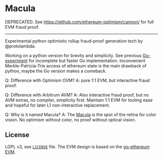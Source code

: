 # Macula

DEPRECATED. See https://github.com/ethereum-optimism/cannon/ for full EVM fraud proof.

---

Experimental python optimistic rollup fraud-proof generation tech by @protolambda.

Working on a python version for brevity and simplicity.
See previous [Go-experiment](https://github.com/protolambda/opti) for incomplete but faster Go implementation.
Inconvenient Merkle-Patricia-Trie access of ethereum state is the main drawback of python, maybe the Go version makes a comeback.

Q: Difference with Optimism OVM?
A: pure 1:1 EVM, but interactive fraud proof.

Q: Difference with Arbitrum AVM?
A: Also interactive fraud proof, but no AVM extras, no compiler, simplicity first.
Maintain 1:1 EVM for tooling ease and hopeful for later L1 non-interactive replacement.

Q: Why is it named Macula?
A: The [Macula](https://en.wikipedia.org/wiki/Macula_of_retina) is the spot of the retina for color vision.
No optimism without color, no proof without optical vision. 


## License

LGPL v3, see [`LICENSE`](./LICENSE) file. The EVM design is based on the [go-ethereum EVM](https://github.com/ethereum/go-ethereum/tree/master/core/vm).
